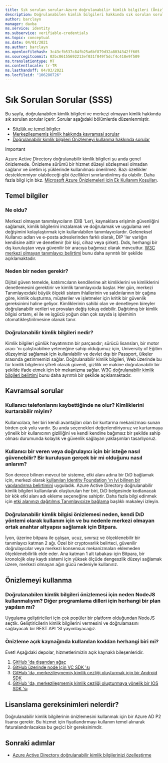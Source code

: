 ```yaml
---
title: Sık sorulan sorular-Azure doğrulanabilir kimlik bilgileri (Önizleme)
description: Doğrulanabilen kimlik bilgileri hakkında sık sorulan soruların yanıtlarını bulun
author: barclayn
manager: davba
ms.service: identity
ms.subservice: verifiable-credentials
ms.topic: conceptual
ms.date: 04/01/2021
ms.author: barclayn
ms.openlocfilehash: 3c43cfb537c84fb25a6bf879d32a8034342ff605
ms.sourcegitcommit: 02bc06155692213ef031f049f5dcf4c418e9f509
ms.translationtype: MT
ms.contentlocale: tr-TR
ms.lasthandoff: 04/03/2021
ms.locfileid: "106280726"
---
```

# <a name="frequently-asked-questions-faq"></a>Sık Sorulan Sorular (SSS)

Bu sayfa, doğrulanabilen kimlik bilgileri ve merkezi olmayan kimlik hakkında sık sorulan sorular içerir. Sorular aşağıdaki bölümlerde düzenlenmiştir.

- [Sözlük ve temel bilgiler](#the-basics)
- [Merkezileşmemiş kimlik hakkında kavramsal sorular](#conceptual-questions)
- [Doğrulanabilir kimlik bilgileri Önizlemeyi kullanma hakkında sorular](#using-the-preview)

> [!IMPORTANT]
> Azure Active Directory doğrulanabilir kimlik bilgileri şu anda genel önizlemede.
> Önizleme sürümü bir hizmet düzeyi sözleşmesi olmadan sağlanır ve üretim iş yüklerinde kullanılması önerilmez. Bazı özellikler desteklenmiyor olabileceği gibi özellikleri sınırlandırılmış da olabilir. Daha fazla bilgi için bkz. [Microsoft Azure Önizlemeleri için Ek Kullanım Koşulları](https://azure.microsoft.com/support/legal/preview-supplemental-terms/).

## <a name="the-basics"></a>Temel bilgiler

### <a name="what-is-a-did"></a>Ne oldu? 

Merkezi olmayan tanımlayıcıların (DIB 'Ler), kaynaklara erişimin güvenliğini sağlamak, kimlik bilgilerini imzalamak ve doğrulamak ve uygulama veri değişimini kolaylaştırmak için kullanılabilen tanımlayıcılardır. Geleneksel Kullanıcı adları ve e-posta adreslerinden farklı olarak, DIP 'ler varlığın kendisine aittir ve denetlenir (bir kişi, cihaz veya şirket). Dıds, herhangi bir dış kuruluştan veya güvenilir bir aracıya bağımsız olarak mevcuttur. [W3C merkezi olmayan tanımlayıcı belirtimi](https://www.w3.org/TR/did-core/) bunu daha ayrıntılı bir şekilde açıklamaktadır.

### <a name="why-do-we-need-a-did"></a>Neden bir neden gerekir?

Dijital güven temelde, katılımcıların kendilerine ait kimliklerini ve kimliklerini denetlemesini gerektirir ve kimlik tanımlayıcıda başlar.
Her gün, merkezi Tanımlayıcıdaki büyük ölçekli sistem ihlallerinin ve saldırılarının bir çağına göre, kimlik oluşturma, müşteriler ve işletmeler için kritik bir güvenlik gereksinimi haline geliyor.
Kimliklerinin sahibi olan ve denetleyen bireyler doğrulanabilir verileri ve provaları değiş tokuş edebilir. Dağıtılmış bir kimlik bilgisi ortamı, el ile ve işgücü yoğun olan çok sayıda iş işleminin otomatikleştirilmesine olanak tanır.

### <a name="what-is-a-verifiable-credential"></a>Doğrulanabilir kimlik bilgileri nedir? 

Kimlik bilgileri günlük hayatımızın bir parçasıdır; sürücü lisansları, bir motor aracı 'nı çalıştırabilme yeteneğine sahip olduğumuz için, University of Eğitim düzeyimizi sağlamak için kullanılabilir ve devlet dışı bir Passport, ülkeler arasında gezinmemizi sağlar. Doğrulanabilir kimlik bilgileri, Web üzerinde bu tür kimlik bilgilerini şifreli olarak güvenli, gizlilik ve makine doğrulanabilir bir şekilde ifade etmek için bir mekanizma sağlar. [W3C doğrulanabilir kimlik bilgileri belirtimi](https://www.w3.org/TR/vc-data-model//) bunu daha ayrıntılı bir şekilde açıklamaktadır.


## <a name="conceptual-questions"></a>Kavramsal sorular

### <a name="what-happens-when-a-user-loses-their-phone-can-they-recover-their-identity"></a>Kullanıcı telefonlarını kaybettiğinde ne olur? Kimliklerini kurtarabilir miyim?

Kullanıcılara, her biri kendi avantajları olan bir kurtarma mekanizması sunan birden çok yolu vardır. Şu anda seçenekleri değerlendiriyoruz ve kurtarmaya yönelik bir kullanıcının gizliliğini ve kendi kendine bağımsız bir şekilde sahip olması durumunda kolaylık ve güvenlik sağlayan yaklaşımları tasarlıyoruz.

### <a name="how-can-a-user-trust-a-request-from-an-issuer-or-verifier-how-do-they-know-a-did-is-the-real-did-for-an-organization"></a>Kullanıcı bir veren veya doğrulayıcı için bir isteğe nasıl güvenebilir? Bir kuruluşun gerçek bir mi olduğunu nasıl anlarım?

Son derece bilinen mevcut bir sisteme, etki alanı adına bir DıD bağlamak için, merkezi olarak [kullanılan Identity Foundation 'ın Iyi bilinen bir yapılandırma belirtimini](https://identity.foundation/.well-known/resources/did-configuration/) uyguladık. Azure Active Directory doğrulanabilir kimlik bilgileri kullanılarak oluşturulan her biri, DıD belgesinde kodlanacak bir kök etki alanı adı ekleme seçeneğine sahiptir. Daha fazla bilgi edinmek için [etki alanınızı dağıtılmış Tanımlayıcıize bağlama](how-to-dnsbind.md) başlıklı makaleyi izleyin.  

### <a name="why-does-the-verifiable-credential-preview-use-ion-as-its-did-method-and-therefore-bitcoin-to-provide-decentralized-public-key-infrastructure"></a>Doğrulanabilir kimlik bilgisi önizlemesi neden, kendi DıD yöntemi olarak kullanım için ve bu nedenle merkezi olmayan ortak anahtar altyapısı sağlamak için Bitpara.

İyon, üzerine bitpara ile çalışan, ucuz, sınırsız ve ölçeklenebilir bir tanımlayıcı katman 2 ağı. Özel bir cryptovarlık belirteci, güvenilir doğrulayıcılar veya merkezi konsensus mekanizmaları eklemeden ölçeklenebilirlik elde eder. Ana katman 1 alt tabakası için Bitpara, bir kronolojik olay kaydı sistemi için yüksek ölçüde dengeszlik düzeyi sağlamak üzere, merkezi olmayan ağın gücü nedeniyle kullanırız.

## <a name="using-the-preview"></a>Önizlemeyi kullanma

### <a name="why-must-i-use-nodejs-for-the-verifiable-credentials-preview-any-plans-for-other-programming-languages"></a>Doğrulanabilen kimlik bilgileri önizlemesi için neden NodeJS kullanmalıyım? Diğer programlama dilleri için herhangi bir plan yapılsın mı? 

Uygulama geliştiricileri için çok popüler bir platform olduğundan NodeJS seçtik. Geliştiricilerin kimlik bilgilerini vermesini ve doğrulamasını sağlayacak bir REST API 'SI yayımlayacağız. 

### <a name="is-any-of-the-code-used-in-the-preview-open-source"></a>Önizleme açık kaynağında kullanılan koddan herhangi biri mi?

Evet! Aşağıdaki depolar, hizmetlerimizin açık kaynaklı bileşenleridir.

1. [GitHub 'da dışarıdan ağaç](https://github.com/decentralized-identity/sidetree)
2. [GitHub üzerinde node Için VC SDK 'sı](https://github.com/microsoft/VerifiableCredentials-Verification-SDK-Typescript)
3. [GitHub 'da, merkezileşmemiş kimlik cezliği oluşturmak için bir Android SDK](https://github.com/microsoft/VerifiableCredential-SDK-Android)
4. [GitHub 'da, merkezileşmemiş kimlik cezliği oluşturmaya yönelik bir IOS SDK 'sı](https://github.com/microsoft/VerifiableCredential-SDK-iOS)


## <a name="what-are-the-licensing-requirements"></a>Lisanslama gereksinimleri nelerdir?

Doğrulanabilir kimlik bilgilerinin önizlemesini kullanmak için bir Azure AD P2 lisansı gerekir. Bu hizmet için fiyatlandırmayı kullanım temel alınarak faturalandırılacaksa bu geçici bir gereksinimdir. 


## <a name="next-steps"></a>Sonraki adımlar

- [Azure Active Directory doğrulanabilir kimlik bilgilerinizi özelleştirme](credential-design.md)
